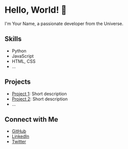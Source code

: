 # Hello, World! 👋

I'm Your Name, a passionate developer from the Universe.

## Skills
- Python
- JavaScript
- HTML, CSS
- ...

## Projects
- [Project 1](link-to-project1): Short description
- [Project 2](link-to-project2): Short description
- ...

## Connect with Me
- [GitHub](https://github.com/yourusername)
- [LinkedIn](https://www.linkedin.com/in/yourusername/)
- [Twitter](https://twitter.com/yourusername)
